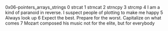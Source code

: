 0x06-pointers_arrays_strings
0 strcat
1 strncat
2 strncpy
3 strcmp
4 I am a kind of paranoid in reverse. I suspect people of plotting to make me happy
5 Always look up
6 Expect the best. Prepare for the worst. Capitalize on what comes
7 Mozart composed his music not for the elite, but for everybody
